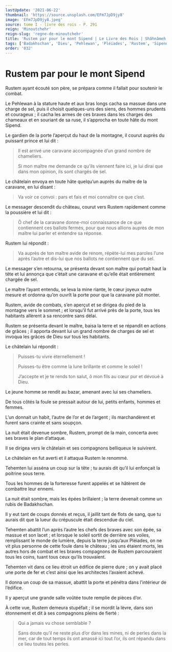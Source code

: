 ```yaml
---
lastUpdate: '2021-06-22'
thumbnail: 'https://source.unsplash.com/EFm7JpD9jy8'
image: 'EFm7JpD9jy8.jpeg'
source: tome I - livre des rois - P. 291
reign: 'Minoutchehr'
reign-slug: 'regne-de-minoutchehr'
title: 'Rustem par pour le mont Sipend | Le Livre des Rois | Shâhnâmeh'
tags: ['Badakhschan', 'Dieu', 'Pehlewan', 'Pléiades', 'Rustem', 'Sipend', 'Tehemten']
order: '032'
---
```


# Rustem par pour le mont Sipend

Rustem ayant écouté son père, se prépara comme il fallait pour soutenir le combat.

Le Pehlewan à la stature haute et aux bras longs cacha sa massue dans une charge de sel, puis il choisit quelques-uns des siens, des hommes prudents et courageux ; il cacha les armes de ces braves dans les charges des chameaux et en souriant de sa ruse, il s’approcha en toute hâte du mont Sipend.

Le gardien de la porte l’aperçut du haut de la montagne, il courut auprès du puissant prince et lui dit :

> Il est arrivé une caravane accompagnée d’un grand nombre de chameliers.
>
> Si mon maître me demande ce qu’ils viennent faire ici, je lui dirai que dans mon opinion, ils sont chargés de sel.

Le châtelain envoya en toute hâte quelqu’un auprès du maître de la caravane, en lui disant :

> Va voir ce convoi : pars et fais et moi connaître ce que c’est.

Le messager descendit du château, courut vers Rustem rapidement comme la poussière et lui dit :

> Ô chef de la caravane donne-moi connaissance de ce que contiennent ces ballots fermés, pour que nous allions auprès de mon maître lui parler et entendre sa réponse.

Rustem lui répondit :

> Va auprès de ton maître avide de renom, répète-lui mes paroles l’une après l’autre et dis-lui que nos ballots ne contiennent que du sel.

Le messager s’en retourna, se présenta devant son maître qui portait haut la tête et lui annonça que c’était une caravane et qu’elle était entièrement chargée de sel.

Le maître l’ayant entendu, se leva la mine riante, le cœur joyeux outre mesure et ordonna qu’on ouvrît la porte pour que la caravane pût monter.

Rustem, avide de combats, s’en aperçut et se dirigea du pied de la montagne vers le sommet ; et lorsqu’il fut arrivé près de la porte, tous les habitants allèrent à sa rencontre sans délai.

Rustem se présenta devant le maître, baisa la terre et se répandit en actions de grâces ; il apporta devant lui un grand nombre de charges de sel et invoqua les grâces de Dieu sur tous les habitants.

Le châtelain lui répondit :

> Puisses-tu vivre éternellement !
>
> Puisses-tu être comme la lune brillante et comme le soleil !
>
> J’accepte et je te rends ton salut, ô mon fils au cœur pur et dévoué à Dieu.

Le jeune homme se rendit au bazar, amenant avec lui ses chameliers.

De tous côtés la foule se pressait autour de lui, petits enfants, hommes et femmes.

L’un donnait un habit, l’autre de l’or et de l’argent ; ils marchandèrent et furent sans crainte et sans soupçon.

La nuit était devenue sombre, Rustem, prompt de la main, concerta avec ses braves le plan d’attaque.

Il se dirigea vers le châtelain et ses compagnons belliqueux le suivirent.

Le châtelain en fut averti et il attaqua Rustem le renommé.

Tehemten lui asséna un coup sur la tête ; tu aurais dit qu’il lui enfonçait la poitrine sous terre.

Tous les hommes de la forteresse furent appelés et se hâtèrent de combattre leur ennemi.

La nuit était sombre, mais les épées brillaient ; la terre devenait comme un rubis de Badakhschan.

Il y eut tant de coups donnés et reçus, il jaillit tant de flots de sang, que tu aurais dit que la lueur du crépuscule était descendue du ciel.

Tehemten abattit l’un après l’autre les chefs des braves avec son épée, sa massue et son lacet ; et lorsque le soleil sortit de derrière ses voiles, remplissant le monde de lumière, depuis la terre jusqu’aux Pléiades, on ne vit plus personne de cette foule dans le château ; les uns étaient morts, les autres hors de combat et les braves compagnons de Rustem parcouraient tous les coins, tuant tous ceux qu’ils trouvaient.

Tehemten vit dans ce lieu étroit un édifice de pierre dure ; on y avait placé une porte de fer et c’est ainsi que les architectes l’avaient achevé.

Il donna un coup de sa massue, abattit la porte et pénétra dans l’intérieur de l’édifice.

Il y aperçut une grande salle voûtée toute remplie de pièces d’or.

À cette vue, Rustem demeura stupéfait ; il se mordit la lèvre, dans son étonnement et dit à ses compagnons pleins de fierté :

> Qui a jamais vu chose semblable ?
>
> Sans doute qu’il ne reste plus d’or dans les mines, ni de perles dans la mer, car de tout temps ils ont amassé ici tout l’or, ils ont répandu dans ce lieu toutes les perles.
